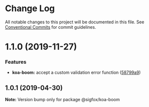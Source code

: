 # Change Log

All notable changes to this project will be documented in this file.
See [Conventional Commits](https://conventionalcommits.org) for commit guidelines.

# 1.1.0 (2019-11-27)


### Features

* **koa-boom:** accept a custom validation error function ([58799a9](https://github.com/sigfox/javascript/commit/58799a9))





## 1.0.1 (2019-04-30)

**Note:** Version bump only for package @sigfox/koa-boom
